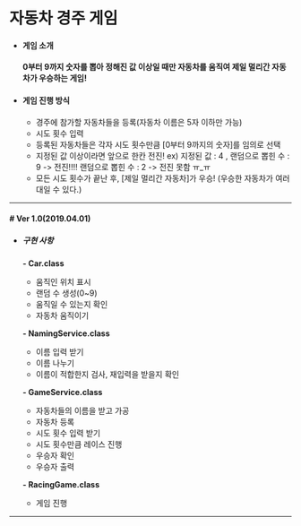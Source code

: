 # 자동차 경주 게임

* #### 게임 소개

  **0부터 9까지 숫자를 뽑아 정해진 값 이상일 때만 자동차를 움직여 제일 멀리간 자동차가 우승하는 게임!**

* #### 게임 진행 방식

  * 경주에 참가할 자동차들을 등록(자동차 이름은 5자 이하만 가능)
  * 시도 횟수 입력
  * 등록된 자동차들은 각자 시도 횟수만큼 [0부터 9까지의 숫자]를 임의로 선택
  * 지정된 값 이상이라면 앞으로 한칸 전진!
    ex) 지정된 값 : 4 , 랜덤으로 뽑힌 수 : 9 -> 전진!!!!
                                 랜덤으로 뽑힌 수 : 2 -> 전진 못함 ㅠ_ㅠ
  * 모든 시도 횟수가 끝난 후, [제일 멀리간 자동차]가 우승!
    (우승한 자동차가 여러대일 수 있다.)

---

#### # Ver 1.0(2019.04.01)

* ##### 구현 사항

  **- Car.class**

  * 움직인 위치 표시
  * 랜덤 수 생성(0~9) 
  * 움직일 수 있는지 확인
  * 자동차 움직이기

  **- NamingService.class**

  * 이름 입력 받기
  * 이름 나누기
  * 이름이 적합한지 검사, 재입력을 받을지 확인

  **- GameService.class**

  * 자동차들의 이름을 받고 가공
  * 자동차 등록
  * 시도 횟수 입력 받기
  * 시도 횟수만큼 레이스 진행
  * 우승자 확인
  * 우승자 출력

  **- RacingGame.class**

  * 게임 진행

---

